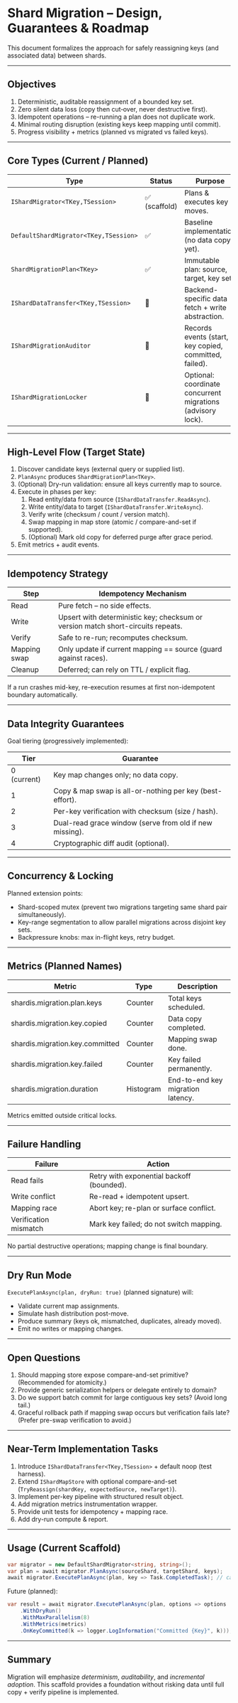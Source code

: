 # Shard Migration – Design, Guarantees & Roadmap

This document formalizes the approach for safely reassigning keys (and associated data) between shards.

---
## Objectives

1. Deterministic, auditable reassignment of a bounded key set.
2. Zero silent data loss (copy then cut‑over, never destructive first).
3. Idempotent operations – re-running a plan does not duplicate work.
4. Minimal routing disruption (existing keys keep mapping until commit).
5. Progress visibility + metrics (planned vs migrated vs failed keys).

---
## Core Types (Current / Planned)

| Type | Status | Purpose |
|------|--------|---------|
| `IShardMigrator<TKey,TSession>` | ✅ (scaffold) | Plans & executes key moves. |
| `DefaultShardMigrator<TKey,TSession>` | ✅ | Baseline implementation (no data copy yet). |
| `ShardMigrationPlan<TKey>` | ✅ | Immutable plan: source, target, key set. |
| `IShardDataTransfer<TKey,TSession>` | 🚧 | Backend-specific data fetch + write abstraction. |
| `IShardMigrationAuditor` | 🚧 | Records events (start, key copied, committed, failed). |
| `IShardMigrationLocker` | 🚧 | Optional: coordinate concurrent migrations (advisory lock). |

---
## High-Level Flow (Target State)

1. Discover candidate keys (external query or supplied list).
2. `PlanAsync` produces `ShardMigrationPlan<TKey>`.
3. (Optional) Dry-run validation: ensure all keys currently map to source.
4. Execute in phases per key:
   1. Read entity/data from source (`IShardDataTransfer.ReadAsync`).
   2. Write entity/data to target (`IShardDataTransfer.WriteAsync`).
   3. Verify write (checksum / count / version match).
   4. Swap mapping in map store (atomic / compare-and-set if supported).
   5. (Optional) Mark old copy for deferred purge after grace period.
5. Emit metrics + audit events.

---
## Idempotency Strategy

| Step | Idempotency Mechanism |
|------|-----------------------|
| Read | Pure fetch – no side effects. |
| Write | Upsert with deterministic key; checksum or version match short-circuits repeats. |
| Verify | Safe to re-run; recomputes checksum. |
| Mapping swap | Only update if current mapping == source (guard against races). |
| Cleanup | Deferred; can rely on TTL / explicit flag. |

If a run crashes mid-key, re-execution resumes at first non-idempotent boundary automatically.

---
## Data Integrity Guarantees

Goal tiering (progressively implemented):

| Tier | Guarantee |
|------|-----------|
| 0 (current) | Key map changes only; no data copy. |
| 1 | Copy & map swap is all-or-nothing per key (best-effort). |
| 2 | Per-key verification with checksum (size / hash). |
| 3 | Dual-read grace window (serve from old if new missing). |
| 4 | Cryptographic diff audit (optional). |

---
## Concurrency & Locking

Planned extension points:

- Shard-scoped mutex (prevent two migrations targeting same shard pair simultaneously).
- Key-range segmentation to allow parallel migrations across disjoint key sets.
- Backpressure knobs: max in-flight keys, retry budget.

---
## Metrics (Planned Names)

| Metric | Type | Description |
|--------|------|-------------|
| shardis.migration.plan.keys | Counter | Total keys scheduled. |
| shardis.migration.key.copied | Counter | Data copy completed. |
| shardis.migration.key.committed | Counter | Mapping swap done. |
| shardis.migration.key.failed | Counter | Key failed permanently. |
| shardis.migration.duration | Histogram | End-to-end key migration latency. |

Metrics emitted outside critical locks.

---
## Failure Handling

| Failure | Action |
|---------|--------|
| Read fails | Retry with exponential backoff (bounded). |
| Write conflict | Re-read + idempotent upsert. |
| Mapping race | Abort key; re-plan or surface conflict. |
| Verification mismatch | Mark key failed; do not switch mapping. |

No partial destructive operations; mapping change is final boundary.

---
## Dry Run Mode

`ExecutePlanAsync(plan, dryRun: true)` (planned signature) will:

- Validate current map assignments.
- Simulate hash distribution post-move.
- Produce summary (keys ok, mismatched, duplicates, already moved).
- Emit no writes or mapping changes.

---
## Open Questions

1. Should mapping store expose compare-and-set primitive? (Recommended for atomicity.)
2. Provide generic serialization helpers or delegate entirely to domain?
3. Do we support batch commit for large contiguous key sets? (Avoid long tail.)
4. Graceful rollback path if mapping swap occurs but verification fails late? (Prefer pre-swap verification to avoid.)

---
## Near-Term Implementation Tasks

1. Introduce `IShardDataTransfer<TKey,TSession>` + default noop (test harness).
2. Extend `IShardMapStore` with optional compare-and-set (`TryReassign(shardKey, expectedSource, newTarget)`).
3. Implement per-key pipeline with structured result object.
4. Add migration metrics instrumentation wrapper.
5. Provide unit tests for idempotency + mapping race.
6. Add dry-run compute & report.

---
## Usage (Current Scaffold)

```csharp
var migrator = new DefaultShardMigrator<string, string>();
var plan = await migrator.PlanAsync(sourceShard, targetShard, keys);
await migrator.ExecutePlanAsync(plan, key => Task.CompletedTask); // callback per key
```

Future (planned):

```csharp
var result = await migrator.ExecutePlanAsync(plan, options => options
    .WithDryRun()
    .WithMaxParallelism(8)
    .WithMetrics(metrics)
    .OnKeyCommitted(k => logger.LogInformation("Committed {Key}", k)));
```

---
## Summary

Migration will emphasize *determinism*, *auditability*, and *incremental adoption*. This scaffold provides a foundation without risking data until full copy + verify pipeline is implemented.
